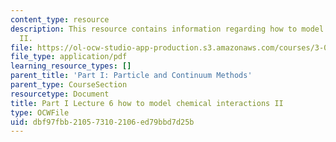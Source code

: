 ```yaml
---
content_type: resource
description: This resource contains information regarding how to model chemical interactions
  II.
file: https://ol-ocw-studio-app-production.s3.amazonaws.com/courses/3-021j-introduction-to-modeling-and-simulation-spring-2012/dbf97fbb210573102106ed79bbd7d25b_MIT3_021JS12_P1_L6.pdf
file_type: application/pdf
learning_resource_types: []
parent_title: 'Part I: Particle and Continuum Methods'
parent_type: CourseSection
resourcetype: Document
title: Part I Lecture 6 how to model chemical interactions II
type: OCWFile
uid: dbf97fbb-2105-7310-2106-ed79bbd7d25b
---
```

